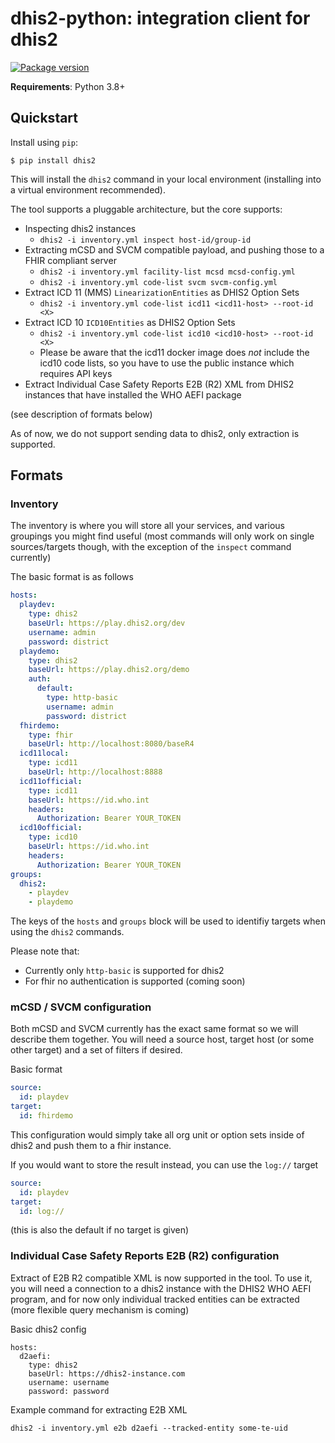 # dhis2-python: integration client for dhis2

[![Package version](https://badge.fury.io/py/dhis2.svg)](https://pypi.python.org/pypi/dhis2)

**Requirements**: Python 3.8+

## Quickstart

Install using `pip`:

```shell
$ pip install dhis2
```

This will install the `dhis2` command in your local environment (installing into a virtual environment recommended).

The tool supports a pluggable architecture, but the core supports:

* Inspecting dhis2 instances
    * `dhis2 -i inventory.yml inspect host-id/group-id`
* Extracting mCSD and SVCM compatible payload, and pushing those to a FHIR compliant server
    * `dhis2 -i inventory.yml facility-list mcsd mcsd-config.yml`
    * `dhis2 -i inventory.yml code-list svcm svcm-config.yml`
* Extract ICD 11 (MMS) `LinearizationEntities` as DHIS2 Option Sets
  * `dhis2 -i inventory.yml code-list icd11 <icd11-host> --root-id <X>`
* Extract ICD 10 `ICD10Entities` as DHIS2 Option Sets
  * `dhis2 -i inventory.yml code-list icd10 <icd10-host> --root-id <X>`
  * Please be aware that the icd11 docker image does _not_ include the icd10 code lists, so you have to use the public instance which requires API keys
* Extract Individual Case Safety Reports E2B (R2) XML from DHIS2 instances that have installed the WHO AEFI package
 
(see description of formats below)

As of now, we do not support sending data to dhis2, only extraction is supported.

## Formats

### Inventory

The inventory is where you will store all your services, and various groupings you might find useful (most commands will only work on single sources/targets though, with the exception of the `inspect` command currently)

The basic format is as follows

```yaml
hosts:
  playdev:
    type: dhis2
    baseUrl: https://play.dhis2.org/dev
    username: admin
    password: district
  playdemo:
    type: dhis2
    baseUrl: https://play.dhis2.org/demo
    auth:
      default:
        type: http-basic
        username: admin
        password: district
  fhirdemo:
    type: fhir
    baseUrl: http://localhost:8080/baseR4
  icd11local:
    type: icd11
    baseUrl: http://localhost:8888
  icd11official:
    type: icd11
    baseUrl: https://id.who.int
    headers:
      Authorization: Bearer YOUR_TOKEN
  icd10official:
    type: icd10
    baseUrl: https://id.who.int
    headers:
      Authorization: Bearer YOUR_TOKEN
groups:
  dhis2:
    - playdev
    - playdemo
```

The keys of the `hosts` and `groups` block will be used to identifiy targets when using the `dhis2` commands.

Please note that:

* Currently only `http-basic` is supported for dhis2
* For fhir no authentication is supported (coming soon)

### mCSD / SVCM configuration

Both mCSD and SVCM currently has the exact same format so we will describe them together. You will need a source host, target host (or some other target) and a set of filters if desired.

Basic format

```yaml
source:
  id: playdev
target:
  id: fhirdemo
```

This configuration would simply take all org unit or option sets inside of dhis2 and push them to a fhir instance.

If you would want to store the result instead, you can use the `log://` target

```yaml
source:
  id: playdev
target:
  id: log://

```

(this is also the default if no target is given)

### Individual Case Safety Reports E2B (R2) configuration

Extract of E2B R2 compatible XML is now supported in the tool. To use it, you will need a connection to a dhis2 instance with the DHIS2 WHO AEFI program,
and for now only individual tracked entities can be extracted (more flexible query mechanism is coming)

Basic dhis2 config

```
hosts:
  d2aefi:
    type: dhis2
    baseUrl: https://dhis2-instance.com
    username: username
    password: password
```

Example command for extracting E2B XML

`dhis2 -i inventory.yml e2b d2aefi --tracked-entity some-te-uid`
